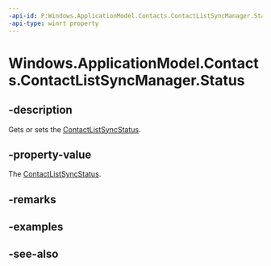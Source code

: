 ```yaml
---
-api-id: P:Windows.ApplicationModel.Contacts.ContactListSyncManager.Status
-api-type: winrt property
---
```


<!-- Property syntax
public Windows.ApplicationModel.Contacts.ContactListSyncStatus Status { get;  set; }
-->

# Windows.ApplicationModel.Contacts.ContactListSyncManager.Status

## -description
Gets or sets the [ContactListSyncStatus](contactlistsyncstatus.md).

## -property-value
The [ContactListSyncStatus](contactlistsyncstatus.md).

## -remarks

## -examples

## -see-also
